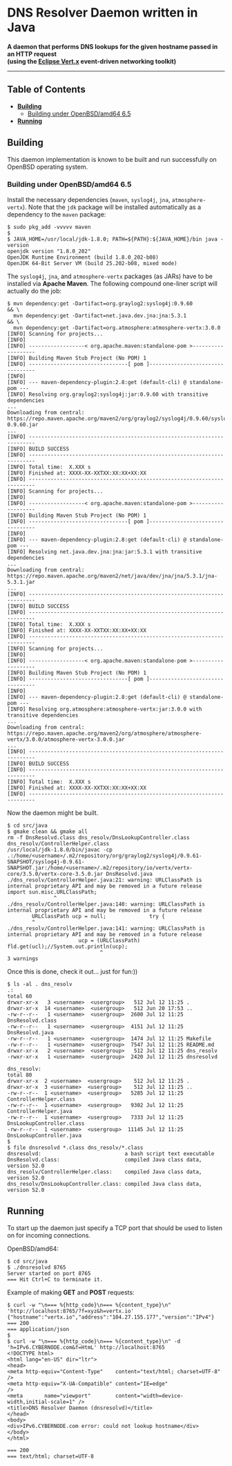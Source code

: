 # DNS Resolver Daemon written in Java

**A daemon that performs DNS lookups for the given hostname passed in an HTTP request
<br />(using the [Eclipse Vert.x](http://vertx.io "Eclipse Vert.x") event-driven networking toolkit)**

---

## Table of Contents

* **[Building](#building)**
  * [Building under OpenBSD/amd64 6.5](#building-under-openbsdamd64-65)
* **[Running](#running)**

## Building

This daemon implementation is known to be built and run successfully on OpenBSD operating system.

### Building under OpenBSD/amd64 6.5

Install the necessary dependencies (`maven`, `syslog4j`, `jna`, `atmosphere-vertx`). Note that the `jdk` package will be installed automatically as a dependency to the `maven` package:

```
$ sudo pkg_add -vvvvv maven
$
$ JAVA_HOME=/usr/local/jdk-1.8.0; PATH=${PATH}:${JAVA_HOME}/bin java -version
openjdk version "1.8.0_202"
OpenJDK Runtime Environment (build 1.8.0_202-b08)
OpenJDK 64-Bit Server VM (build 25.202-b08, mixed mode)
```

The `syslog4j`, `jna`, and `atmosphere-vertx` packages (as JARs) have to be installed via **Apache Maven**. The following compound one-liner script will actually do the job:

```
$ mvn dependency:get -Dartifact=org.graylog2:syslog4j:0.9.60          && \
  mvn dependency:get -Dartifact=net.java.dev.jna:jna:5.3.1            && \
  mvn dependency:get -Dartifact=org.atmosphere:atmosphere-vertx:3.0.0
[INFO] Scanning for projects...
[INFO]
[INFO] ------------------< org.apache.maven:standalone-pom >-------------------
[INFO] Building Maven Stub Project (No POM) 1
[INFO] --------------------------------[ pom ]---------------------------------
[INFO]
[INFO] --- maven-dependency-plugin:2.8:get (default-cli) @ standalone-pom ---
[INFO] Resolving org.graylog2:syslog4j:jar:0.9.60 with transitive dependencies
...
Downloading from central: https://repo.maven.apache.org/maven2/org/graylog2/syslog4j/0.9.60/syslog4j-0.9.60.jar
...
[INFO] ------------------------------------------------------------------------
[INFO] BUILD SUCCESS
[INFO] ------------------------------------------------------------------------
[INFO] Total time:  X.XXX s
[INFO] Finished at: XXXX-XX-XXTXX:XX:XX+XX:XX
[INFO] ------------------------------------------------------------------------
[INFO] Scanning for projects...
[INFO]
[INFO] ------------------< org.apache.maven:standalone-pom >-------------------
[INFO] Building Maven Stub Project (No POM) 1
[INFO] --------------------------------[ pom ]---------------------------------
[INFO]
[INFO] --- maven-dependency-plugin:2.8:get (default-cli) @ standalone-pom ---
[INFO] Resolving net.java.dev.jna:jna:jar:5.3.1 with transitive dependencies
...
Downloading from central: https://repo.maven.apache.org/maven2/net/java/dev/jna/jna/5.3.1/jna-5.3.1.jar
...
[INFO] ------------------------------------------------------------------------
[INFO] BUILD SUCCESS
[INFO] ------------------------------------------------------------------------
[INFO] Total time:  X.XXX s
[INFO] Finished at: XXXX-XX-XXTXX:XX:XX+XX:XX
[INFO] ------------------------------------------------------------------------
[INFO] Scanning for projects...
[INFO]
[INFO] ------------------< org.apache.maven:standalone-pom >-------------------
[INFO] Building Maven Stub Project (No POM) 1
[INFO] --------------------------------[ pom ]---------------------------------
[INFO]
[INFO] --- maven-dependency-plugin:2.8:get (default-cli) @ standalone-pom ---
[INFO] Resolving org.atmosphere:atmosphere-vertx:jar:3.0.0 with transitive dependencies
...
Downloading from central: https://repo.maven.apache.org/maven2/org/atmosphere/atmosphere-vertx/3.0.0/atmosphere-vertx-3.0.0.jar
...
[INFO] ------------------------------------------------------------------------
[INFO] BUILD SUCCESS
[INFO] ------------------------------------------------------------------------
[INFO] Total time:  X.XXX s
[INFO] Finished at: XXXX-XX-XXTXX:XX:XX+XX:XX
[INFO] ------------------------------------------------------------------------
```

Now the daemon might be built.

```
$ cd src/java
$ gmake clean && gmake all
rm -f DnsResolvd.class dns_resolv/DnsLookupController.class dns_resolv/ControllerHelper.class
/usr/local/jdk-1.8.0/bin/javac -cp .:/home/<username>/.m2/repository/org/graylog2/syslog4j/0.9.61-SNAPSHOT/syslog4j-0.9.61-SNAPSHOT.jar:/home/<username>/.m2/repository/io/vertx/vertx-core/3.5.0/vertx-core-3.5.0.jar DnsResolvd.java
./dns_resolv/ControllerHelper.java:21: warning: URLClassPath is internal proprietary API and may be removed in a future release
import sun.misc.URLClassPath;
               ^
./dns_resolv/ControllerHelper.java:140: warning: URLClassPath is internal proprietary API and may be removed in a future release
        URLClassPath ucp = null;              try {
        ^
./dns_resolv/ControllerHelper.java:141: warning: URLClassPath is internal proprietary API and may be removed in a future release
                       ucp = (URLClassPath) fld.get(ucl);//System.out.println(ucp);
                              ^
3 warnings
```

Once this is done, check it out... just for fun:))

```
$ ls -al . dns_resolv
.:
total 60
drwxr-xr-x   3 <username>  <usergroup>   512 Jul 12 11:25 .
drwxr-xr-x  14 <username>  <usergroup>   512 Jun 20 17:53 ..
-rw-r--r--   1 <username>  <usergroup>  2600 Jul 12 11:25 DnsResolvd.class
-rw-r--r--   1 <username>  <usergroup>  4151 Jul 12 11:25 DnsResolvd.java
-rw-r--r--   1 <username>  <usergroup>  1474 Jul 12 11:25 Makefile
-rw-r--r--   1 <username>  <usergroup>  7547 Jul 12 11:25 README.md
drwxr-xr-x   2 <username>  <usergroup>   512 Jul 12 11:25 dns_resolv
-rwxr-xr-x   1 <username>  <usergroup>  2420 Jul 12 11:25 dnsresolvd

dns_resolv:
total 80
drwxr-xr-x  2 <username>  <usergroup>    512 Jul 12 11:25 .
drwxr-xr-x  3 <username>  <usergroup>    512 Jul 12 11:25 ..
-rw-r--r--  1 <username>  <usergroup>   5285 Jul 12 11:25 ControllerHelper.class
-rw-r--r--  1 <username>  <usergroup>   9302 Jul 12 11:25 ControllerHelper.java
-rw-r--r--  1 <username>  <usergroup>   7333 Jul 12 11:25 DnsLookupController.class
-rw-r--r--  1 <username>  <usergroup>  11145 Jul 12 11:25 DnsLookupController.java
$
$ file dnsresolvd *.class dns_resolv/*.class
dnsresolvd:                           a bash script text executable
DnsResolvd.class:                     compiled Java class data, version 52.0
dns_resolv/ControllerHelper.class:    compiled Java class data, version 52.0
dns_resolv/DnsLookupController.class: compiled Java class data, version 52.0
```

## Running

To start up the daemon just specify a TCP port that should be used to listen on for incoming connections.

OpenBSD/amd64:

```
$ cd src/java
$ ./dnsresolvd 8765
Server started on port 8765
=== Hit Ctrl+C to terminate it.
```

Example of making **GET** and **POST** requests:

```
$ curl -w "\n=== %{http_code}\n=== %{content_type}\n" 'http://localhost:8765/?f=xyz&h=vertx.io'
{"hostname":"vertx.io","address":"104.27.155.177","version":"IPv4"}
=== 200
=== application/json
$
$ curl -w "\n=== %{http_code}\n=== %{content_type}\n" -d 'h=IPv6.CYBERNODE.com&f=HtmL' http://localhost:8765
<!DOCTYPE html>
<html lang="en-US" dir="ltr">
<head>
<meta http-equiv="Content-Type"    content="text/html; charset=UTF-8"           />
<meta http-equiv="X-UA-Compatible" content="IE=edge"                            />
<meta       name="viewport"        content="width=device-width,initial-scale=1" />
<title>DNS Resolver Daemon (dnsresolvd)</title>
</head>
<body>
<div>IPv6.CYBERNODE.com error: could not lookup hostname</div>
</body>
</html>

=== 200
=== text/html; charset=UTF-8
```
